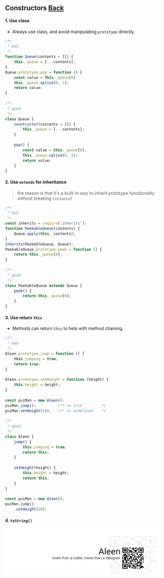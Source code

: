 ## Constructors [**Back**](./../README.md)

#### 1. Use class

- Always use class, and avoid manipulating `prototype` directly.

```js
/**
 * bad
 */
function Queue(contents = []) {
    this._queue = [...contents];
}
Queue.prototype.pop = function () {
    const value = this._queue[0]
    this._queue.splice(0, 1);
    return value;
}

/**
 * good
 */
class Queue {
    constructor(contents = []) {
        this._queue = [...contents];
    }
    
    pop() {
        const value = this._queue[0];
        this._queue.splice(0, 1);
        return value;
    }
}
```

#### 2. Use `extends` for inheritance

> the reason is that it's a built-in way to inherit prototype functionality without breaking `instancof`

```js
/**
 * bad
 */
const inherits = require('inherits');
function PeekableQueue(contents) {
    Queue.apply(this, contents);
}
inherits(PeekableQueue, Queue);
PeekableQueue.prototype.peek = function () {
    return this._queue[0];
}

/**
 * good
 */
class PeekableQueue extends Queue {
    peek() {
        return this._queue[0];
    }
}
```

#### 3. Use return `this`

- Methods can return `this` to help with method chaining.

```js
/**
 * bad
 */
Aleen.prototype.jump = function () {
    this.jumping = true;
    return true;
}

Aleen.prototype.setHeight = function (height) {
    this.height = height;
}

const puiMan = new Aleen();
puiMan.jump();          /** => true         */
puiMan.setHeight(20);   /** => undefined    */

/**
 * good
 */
class Aleen {
    jump() {
        this.jumping = true;
        return this;
    }
    
    setHeight(height) {
        this.height = height;
        return this;
    }
}

const puiMan = new Aleen();
puiMan.jump()
    .setHeight(20);
```

#### 4. `toString()`

<a href="http://aleen42.github.io/" target="_blank" ><img src="./../pic/tail.gif"></a>